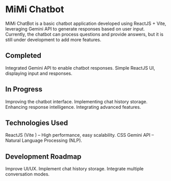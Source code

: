# MiMi Chatbot

MiMi ChatBot is a basic chatbot application developed using ReactJS + Vite, leveraging Gemini API to generate responses based on user input. Currently, the chatbot can process questions and provide answers, but it is still under development to add more features.

##  Completed
Integrated Gemini API to enable chatbot responses.
Simple ReactJS UI, displaying input and responses.

## In Progress
Improving the chatbot interface.
Implementing chat history storage.
Enhancing response intelligence.
Integrating advanced features.

## Technologies Used
ReactJS (Vite ) – High performance, easy scalability.
CSS
Gemini API – Natural Language Processing (NLP).

## Development Roadmap
Improve UI/UX.
Implement chat history storage.
Integrate multiple conversation modes.
